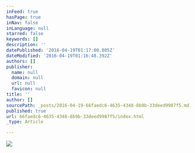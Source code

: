 ```yaml
---
inFeed: true
hasPage: true
inNav: false
inLanguage: null
starred: false
keywords: []
description: ''
datePublished: '2016-04-19T01:17:00.085Z'
dateModified: '2016-04-19T01:16:48.392Z'
authors: []
publisher:
  name: null
  domain: null
  url: null
  favicon: null
title: ''
author: []
sourcePath: _posts/2016-04-19-66faedc6-4635-4348-8b9b-33deed9987f5.md
published: true
url: 66faedc6-4635-4348-8b9b-33deed9987f5/index.html
_type: Article

---
```

![](https://the-grid-user-content.s3-us-west-2.amazonaws.com/b6508910-a042-414d-a301-5e6b02707c22.jpg)
